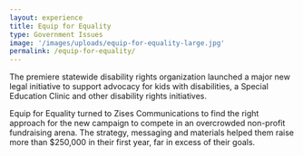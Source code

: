 ```yaml
---
layout: experience
title: Equip for Equality
type: Government Issues
image: '/images/uploads/equip-for-equality-large.jpg'
permalink: /equip-for-equality/
---
```


The premiere statewide disability rights organization launched a major new legal initiative to support advocacy for kids with disabilities, a Special Education Clinic and other disability rights initiatives.

Equip for Equality turned to Zises Communications to find the right approach for the new campaign to compete in an overcrowded non-profit fundraising arena. The strategy, messaging and materials helped them raise more than $250,000 in their first year, far in excess of their goals.
